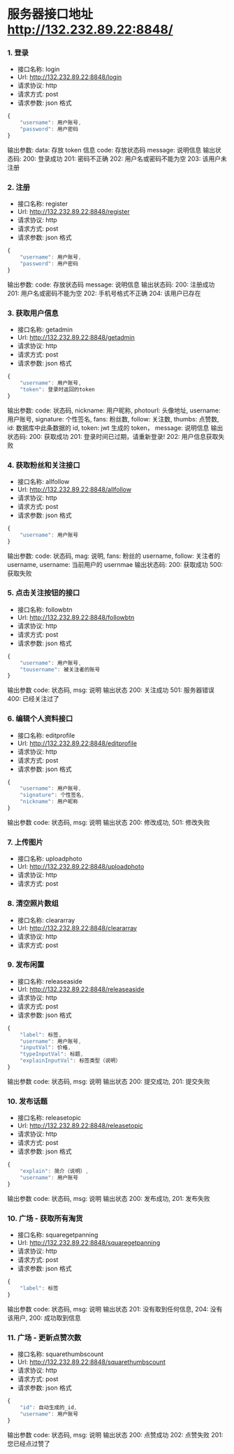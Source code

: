 # 服务器接口地址 http://132.232.89.22:8848/

### 1. 登录

- 接口名称: login
- Url: http://132.232.89.22:8848/login
- 请求协议: http
- 请求方式: post
- 请求参数: json 格式

```js
{
    "username": 用户账号,
    "password": 用户密码
}
```

输出参数:
data: 存放 token 信息
code: 存放状态码
message: 说明信息
输出状态码:
200: 登录成功
201: 密码不正确
202: 用户名或密码不能为空
203: 该用户未注册

### 2. 注册

- 接口名称: register
- Url: http://132.232.89.22:8848/register
- 请求协议: http
- 请求方式: post
- 请求参数: json 格式

```js
{
    "username": 用户账号,
    "password": 用户密码
}
```

输出参数:
code: 存放状态码
message: 说明信息
输出状态码:
200: 注册成功
201: 用户名或密码不能为空
202: 手机号格式不正确
204: 该用户已存在

### 3. 获取用户信息

- 接口名称: getadmin
- Url: http://132.232.89.22:8848/getadmin
- 请求协议: http
- 请求方式: post
- 请求参数: json 格式

```js
{
    "username": 用户账号,
    "token": 登录时返回的token
}
```

输出参数:
code: 状态码,
nickname: 用户昵称,
photourl: 头像地址,
username: 用户账号,
signature: 个性签名,
fans: 粉丝数,
follow: 关注数,
thumbs: 点赞数,
id: 数据库中此条数据的 id,
token: jwt 生成的 token，
message: 说明信息
输出状态码:
200: 获取成功
201: 登录时间已过期，请重新登录!
202: 用户信息获取失败

### 4. 获取粉丝和关注接口

- 接口名称: allfollow
- Url: http://132.232.89.22:8848/allfollow
- 请求协议: http
- 请求方式: post
- 请求参数: json 格式

```js
{
    "username": 用户账号
}
```

输出参数:
code: 状态码,
mag: 说明,
fans: 粉丝的 username,
follow: 关注者的 username,
username: 当前用户的 usernmae
输出状态码:
200: 获取成功
500: 获取失败

### 5. 点击关注按钮的接口

- 接口名称: followbtn
- Url: http://132.232.89.22:8848/followbtn
- 请求协议: http
- 请求方式: post
- 请求参数: json 格式

```js
{
    "username": 用户账号,
    "tousername": 被关注者的账号
}
```

输出参数
code: 状态码,
msg: 说明
输出状态
200: 关注成功
501: 服务器错误
400: 已经关注过了

### 6. 编辑个人资料接口

- 接口名称: editprofile
- Url: http://132.232.89.22:8848/editprofile
- 请求协议: http
- 请求方式: post
- 请求参数: json 格式

```js
{
    "username": 用户账号,
    "signature": 个性签名,
    "nickname": 用户昵称
}
```

输出参数
code: 状态码,
msg: 说明
输出状态
200: 修改成功,
501: 修改失败

### 7. 上传图片

- 接口名称: uploadphoto
- Url: http://132.232.89.22:8848/uploadphoto
- 请求协议: http
- 请求方式: post

### 8. 清空照片数组

- 接口名称: cleararray
- Url: http://132.232.89.22:8848/cleararray
- 请求协议: http
- 请求方式: post

### 9. 发布闲置

- 接口名称: releaseaside
- Url: http://132.232.89.22:8848/releaseaside
- 请求协议: http
- 请求方式: post
- 请求参数: json 格式

```js
{
    "label": 标签,
    "username": 用户账号,
    "inputVal": 价格,
    "typeInputVal": 标题,
    "explainInputVal": 标签类型（说明）
}
```

输出参数
code: 状态码,
msg: 说明
输出状态
200: 提交成功,
201: 提交失败

### 10. 发布话题

- 接口名称: releasetopic
- Url: http://132.232.89.22:8848/releasetopic
- 请求协议: http
- 请求方式: post
- 请求参数: json 格式

```js
{
    "explain": 简介（说明）,
    "username": 用户账号
}
```

输出参数
code: 状态码,
msg: 说明
输出状态
200: 发布成功,
201: 发布失败

### 10. 广场 - 获取所有淘货

- 接口名称: squaregetpanning
- Url: http://132.232.89.22:8848/squaregetpanning
- 请求协议: http
- 请求方式: post
- 请求参数: json 格式

```js
{
    "label": 标签
}
```

输出参数
code: 状态码,
msg: 说明
输出状态
201: 没有取到任何信息,
204: 没有该用户,
200: 成功取到信息

### 11. 广场 - 更新点赞次数

- 接口名称: squarethumbscount
- Url: http://132.232.89.22:8848/squarethumbscount
- 请求协议: http
- 请求方式: post
- 请求参数: json 格式

```js
{
    "id": 自动生成的_id,
    "username": 用户账号
}
```

输出参数
code: 状态码,
msg: 说明
输出状态
200: 点赞成功
202: 点赞失败
201: 您已经点过赞了
